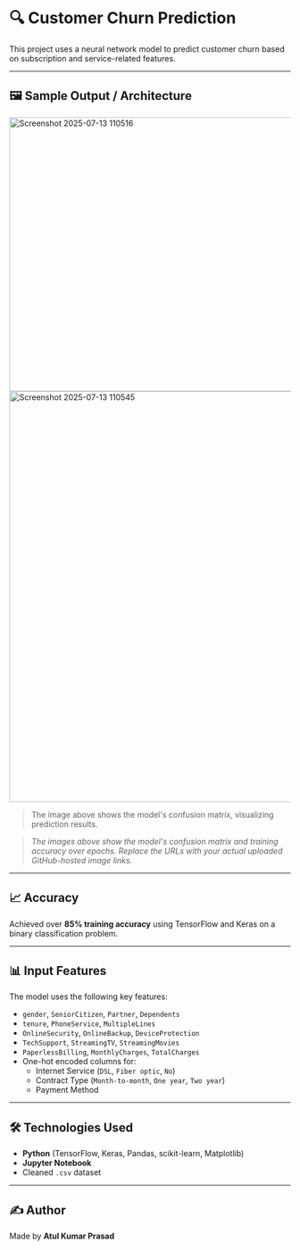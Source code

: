 # 🔍 Customer Churn Prediction

This project uses a neural network model to predict customer churn based on subscription and service-related features.

---

## 🖼️ Sample Output / Architecture
<img width="644" height="491" alt="Screenshot 2025-07-13 110516" src="https://github.com/user-attachments/assets/9be9dda2-fd02-4c65-ace9-a34ac5d8504e" />

<img width="725" height="736" alt="Screenshot 2025-07-13 110545" src="https://github.com/user-attachments/assets/9a962944-103d-4ec7-876e-16ded1105317" />


> The image above shows the model's confusion matrix, visualizing prediction results.


> _The images above show the model's confusion matrix and training accuracy over epochs. Replace the URLs with your actual uploaded GitHub-hosted image links._

---

## 📈 Accuracy

Achieved over **85% training accuracy** using TensorFlow and Keras on a binary classification problem.

---

## 📊 Input Features

The model uses the following key features:

- `gender`, `SeniorCitizen`, `Partner`, `Dependents`
- `tenure`, `PhoneService`, `MultipleLines`
- `OnlineSecurity`, `OnlineBackup`, `DeviceProtection`
- `TechSupport`, `StreamingTV`, `StreamingMovies`
- `PaperlessBilling`, `MonthlyCharges`, `TotalCharges`
- One-hot encoded columns for:
  - Internet Service (`DSL`, `Fiber optic`, `No`)
  - Contract Type (`Month-to-month`, `One year`, `Two year`)
  - Payment Method

---

## 🛠️ Technologies Used

- **Python** (TensorFlow, Keras, Pandas, scikit-learn, Matplotlib)
- **Jupyter Notebook**
- Cleaned `.csv` dataset 

---

## ✍️ Author

Made by **Atul Kumar Prasad**





